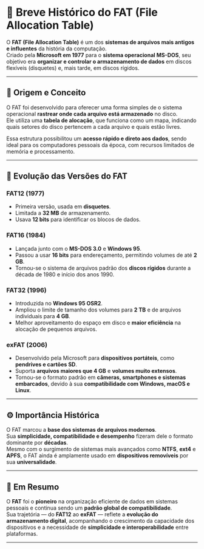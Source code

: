 # 💾 Breve Histórico do FAT (File Allocation Table)

O **FAT (File Allocation Table)** é um dos **sistemas de arquivos mais antigos e influentes** da história da computação.  
Criado pela **Microsoft em 1977** para o **sistema operacional MS-DOS**, seu objetivo era **organizar e controlar o armazenamento de dados** em discos flexíveis (disquetes) e, mais tarde, em discos rígidos.

---

## 🏁 Origem e Conceito

O FAT foi desenvolvido para oferecer uma forma simples de o sistema operacional **rastrear onde cada arquivo está armazenado** no disco.  
Ele utiliza uma **tabela de alocação**, que funciona como um mapa, indicando quais setores do disco pertencem a cada arquivo e quais estão livres.

Essa estrutura possibilitou um **acesso rápido e direto aos dados**, sendo ideal para os computadores pessoais da época, com recursos limitados de memória e processamento.

---

## 🧱 Evolução das Versões do FAT

### **FAT12 (1977)**
- Primeira versão, usada em **disquetes**.  
- Limitada a **32 MB** de armazenamento.  
- Usava **12 bits** para identificar os blocos de dados.

### **FAT16 (1984)**
- Lançada junto com o **MS-DOS 3.0** e **Windows 95**.  
- Passou a usar **16 bits** para endereçamento, permitindo volumes de até **2 GB**.  
- Tornou-se o sistema de arquivos padrão dos **discos rígidos** durante a década de 1980 e início dos anos 1990.

### **FAT32 (1996)**
- Introduzida no **Windows 95 OSR2**.  
- Ampliou o limite de tamanho dos volumes para **2 TB** e de arquivos individuais para **4 GB**.  
- Melhor aproveitamento do espaço em disco e **maior eficiência** na alocação de pequenos arquivos.

### **exFAT (2006)**
- Desenvolvido pela Microsoft para **dispositivos portáteis**, como **pendrives e cartões SD**.  
- Suporta **arquivos maiores que 4 GB** e **volumes muito extensos**.  
- Tornou-se o formato padrão em **câmeras, smartphones e sistemas embarcados**, devido à sua **compatibilidade com Windows, macOS e Linux**.

---

## ⚙️ Importância Histórica

O FAT marcou a **base dos sistemas de arquivos modernos**.  
Sua **simplicidade, compatibilidade e desempenho** fizeram dele o formato dominante por **décadas**.  
Mesmo com o surgimento de sistemas mais avançados como **NTFS**, **ext4** e **APFS**, o FAT ainda é amplamente usado em **dispositivos removíveis** por sua **universalidade**.

---

## 🧠 Em Resumo

O **FAT** foi o **pioneiro** na organização eficiente de dados em sistemas pessoais e continua sendo um **padrão global de compatibilidade**.  
Sua trajetória — do **FAT12** ao **exFAT** — reflete a **evolução do armazenamento digital**, acompanhando o crescimento da capacidade dos dispositivos e a necessidade de **simplicidade e interoperabilidade** entre plataformas.

---
